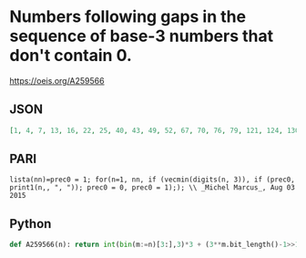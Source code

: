 # Numbers following gaps in the sequence of base\-3 numbers that don't contain 0\.
https://oeis.org/A259566
## JSON
```JSON
[1, 4, 7, 13, 16, 22, 25, 40, 43, 49, 52, 67, 70, 76, 79, 121, 124, 130, 133, 148, 151, 157, 160, 202, 205, 211, 214, 229, 232, 238, 241, 364, 367, 373, 376, 391, 394, 400, 403, 445, 448, 454, 457, 472, 475, 481, 484, 607, 610, 616, 619, 634, 637, 643, 646, 688, 691, 697, 700, 715, 718, 724, 727, 1093, 1096, 1102, 1105, 1120]
```
## PARI
```PARI
lista(nn)=prec0 = 1; for(n=1, nn, if (vecmin(digits(n, 3)), if (prec0, print1(n,, ", ")); prec0 = 0, prec0 = 1);); \\ _Michel Marcus_, Aug 03 2015
```
## Python
```Python
def A259566(n): return int(bin(m:=n)[3:],3)*3 + (3**m.bit_length()-1>>1) if n>1 else 1 # _Chai Wah Wu_, Oct 13 2023
```
